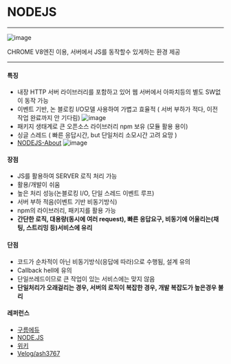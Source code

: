 # NODEJS
***
![image](https://user-images.githubusercontent.com/15559593/137326795-cec0db5f-73e4-4934-b345-d6e0236194dd.png)

CHROME V8엔진 이용, 서버에서 JS를 동작할수 있게하는 환경 제공

***

#### 특징

* 내장 HTTP 서버 라이브러리를 포함하고 있어 웹 서버에서 아파치등의 별도 SW없이 동작 가능
* 이벤트 기반, 논 블로킹 I/O모델 사용하여 가볍고 효율적 ( 서버 부하가 적다, 이전 작업 완료까지 안 기다림)
![image](https://user-images.githubusercontent.com/15559593/137327819-f341733a-4613-4ed7-bfcf-ce861e7d2e8b.png)
* 패키지 생태계로 큰 오픈소스 라이브러리 npm 보유 (모듈 활용 용이)
* 싱글 스레드 ( 빠른 응답시간, but 단일처리 소모시간 고려 요망 )
* [NODEJS-About](https://nodejs.org/ko/about/)
![image](https://user-images.githubusercontent.com/15559593/137328129-211fc7e4-f53e-40bc-aa65-6058dc00c62a.png)

#### 장점


* JS를 활용하여 SERVER 로직 처리 가능
* 활용/개발이 쉬움
* 높은 처리 성능(논블로킹 I/O, 단일 스레드 이벤트 루프)
* 서버 부하 적음(이벤트 기반 비동기방식)
* npm의 라이브러리, 패키지를 활용 가능
* **간단한 로직, 대용량(동시에 여러 request), 빠른 응답요구, 비동기에 어울리는(채팅, 스트리밍 등)서비스에 유리**

#### 단점

* 코드가 순차적이 아닌 비동기방식(응답에 따라)으로 수행됨, 설계 유의
* Callback hell에 유의 
* 단일쓰레드이므로 큰 작업이 있는 서비스에는 맞지 않음
* **단일처리가 오래걸리는 경우, 서버의 로직이 복잡한 경우, 개발 복잡도가 높은경우 불리**

#### 레퍼런스
- [구름에듀](https://edu.goorm.io/learn/lecture/557/%ED%95%9C-%EB%88%88%EC%97%90-%EB%81%9D%EB%82%B4%EB%8A%94-node-js/lesson/21762/node-js-%EB%9E%80)
- [NODE.JS](https://nodejs.org/ko/about/)
- [위키](https://ko.wikipedia.org/wiki/Node.js)
- [Velog/ash3767](https://velog.io/@ash3767/Node-js)
